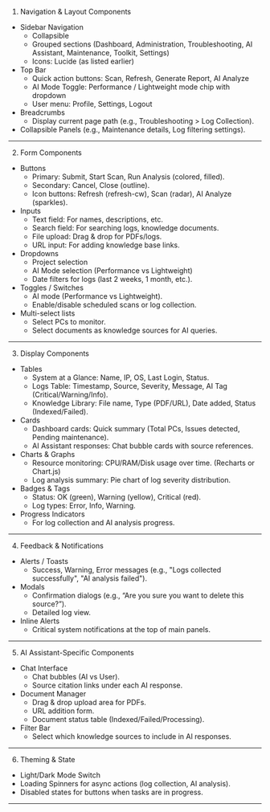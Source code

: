 1. Navigation & Layout Components

- Sidebar Navigation
	- Collapsible
	- Grouped sections (Dashboard, Administration, Troubleshooting, AI Assistant, Maintenance, Toolkit, Settings)
	- Icons: Lucide (as listed earlier)
- Top Bar
	- Quick action buttons: Scan, Refresh, Generate Report, AI Analyze
	- AI Mode Toggle: Performance / Lightweight mode chip with dropdown
	- User menu: Profile, Settings, Logout
- Breadcrumbs
	- Display current page path (e.g., Troubleshooting > Log Collection).
- Collapsible Panels (e.g., Maintenance details, Log filtering settings).
---

2. Form Components

- Buttons
	- Primary: Submit, Start Scan, Run Analysis (colored, filled).
	- Secondary: Cancel, Close (outline).
	- Icon buttons: Refresh (refresh-cw), Scan (radar), AI Analyze (sparkles).
- Inputs
	- Text field: For names, descriptions, etc.
	- Search field: For searching logs, knowledge documents.
	- File upload: Drag & drop for PDFs/logs.
	- URL input: For adding knowledge base links.
- Dropdowns
	- Project selection
	- AI Mode selection (Performance vs Lightweight)
	- Date filters for logs (last 2 weeks, 1 month, etc.).
- Toggles / Switches
	- AI mode (Performance vs Lightweight).
	- Enable/disable scheduled scans or log collection.
- Multi-select lists
	- Select PCs to monitor.
	- Select documents as knowledge sources for AI queries.
---

3. Display Components

- Tables
	- System at a Glance: Name, IP, OS, Last Login, Status.
	- Logs Table: Timestamp, Source, Severity, Message, AI Tag (Critical/Warning/Info).
	- Knowledge Library: File name, Type (PDF/URL), Date added, Status (Indexed/Failed).
- Cards
	- Dashboard cards: Quick summary (Total PCs, Issues detected, Pending maintenance).
	- AI Assistant responses: Chat bubble cards with source references.
- Charts & Graphs
	- Resource monitoring: CPU/RAM/Disk usage over time. (Recharts or Chart.js)
	- Log analysis summary: Pie chart of log severity distribution.
- Badges & Tags
	- Status: OK (green), Warning (yellow), Critical (red).
	- Log types: Error, Info, Warning.
- Progress Indicators
	- For log collection and AI analysis progress.
---

4. Feedback & Notifications

- Alerts / Toasts
	- Success, Warning, Error messages (e.g., "Logs collected successfully", "AI analysis failed").
- Modals
	- Confirmation dialogs (e.g., “Are you sure you want to delete this source?”).
	- Detailed log view.
- Inline Alerts
	- Critical system notifications at the top of main panels.
---

5. AI Assistant-Specific Components

- Chat Interface
	- Chat bubbles (AI vs User).
	- Source citation links under each AI response.
- Document Manager
	- Drag & drop upload area for PDFs.
	- URL addition form.
	- Document status table (Indexed/Failed/Processing).
- Filter Bar
	- Select which knowledge sources to include in AI responses.
---

6. Theming & State

- Light/Dark Mode Switch
- Loading Spinners for async actions (log collection, AI analysis).
- Disabled states for buttons when tasks are in progress.
---






